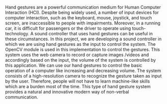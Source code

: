 Hand gestures are a powerful communication medium for Human Computer Interaction (HCI). Despite being widely used, a number of input devices for computer interaction, such as the keyboard, mouse, joystick, and touch screen, are inaccessible to people with impairments. Moreover, in a running car, it is difficult for passengers or the driver to operate using touch-technology. A sound controller that uses hand gestures can be useful in these circumstances. 
In this project, we are developing a sound controller in which we are using hand gestures as the input to control the system. The OpenCV module is used in this implementation to control the gestures. This system uses the web camera to record or capture images /videos and accordingly based on the input, the volume of the system is controlled by this application. We can use our hand gestures to control the basic operation of a computer like increasing and decreasing volume. The system consists of a high-resolution camera to recognize the gesture taken as input by the user. Therefore, people will not have to learn machine-like skills which are a burden most of the time. This type of hand gesture system provides a natural and innovative modern way of non-verbal communication. 
